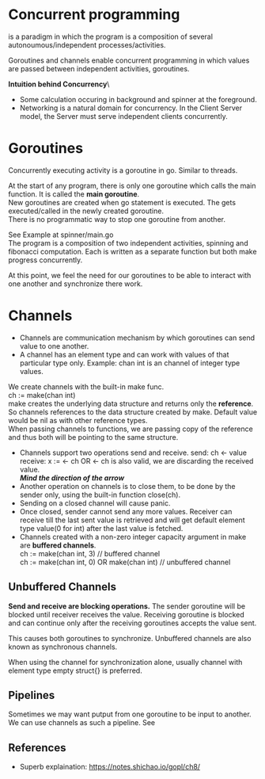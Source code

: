 # Concurrent programming
 is a paradigm in which the program is a composition of several autonoumous/independent processes/activities.

Goroutines and channels enable concurrent programming in which values are passed between independent activities, goroutines.

**Intuition behind Concurrency**\
* Some calculation occuring in background and spinner at the foreground.
* Networking is a natural domain for concurrency. In the Client Server model, the Server must serve independent clients concurrently.

# Goroutines

Concurrently executing activity is a goroutine in go. 
Similar to threads.

At the start of any program, there is only one goroutine which calls the main function.
It is called the **main goroutine**.\
New goroutines are created when go <func> statement is executed. The <func> gets executed/called in the newly created goroutine.\
There is no programmatic way to stop one goroutine from another.

See Example at spinner/main.go\
The program is a composition of two independent activities, spinning and fibonacci computation. 
Each is written as a separate function but both make progress concurrently.

At this point, we feel the need for our goroutines to be able to interact with one another and synchronize there work.

# Channels
* Channels are communication mechanism by which goroutines can send value to one another.
* A channel has an element type and can work with values of that particular type only. Example: chan int is an channel of integer type values.

We create channels with the built-in make func.\
    ch := make(chan int)\
    make creates the underlying data structure and returns only the **reference**. So channels references to the data structure created by make. Default value would be nil as with other reference types.\
When passing channels to functions, we are passing copy of the reference and thus both will be pointing to the same structure.

* Channels support two operations send and receive.
send: ch <- value\
receive: x := <- ch OR <- ch is also valid, we are discarding the received value.\
***Mind the direction of the arrow***
* Another operation on channels is to close them, to be done by the sender only, using the built-in function close(ch).
* Sending on a closed channel will cause panic.
* Once closed, sender cannot send any more values. Receiver can receive till the last sent value is retrieved and will get default element type value(0 for int) after the last value is fetched.
* Channels created with a non-zero integer capacity argument in make are **buffered channels**.\
ch := make(chan int, 3) // buffered channel\
ch := make(chan int, 0) OR make(chan int) // unbuffered channel

## Unbuffered Channels
**Send and receive are blocking operations.** The sender goroutine will be blocked until receiver receives the value. Receiving goroutine is blocked and can continue only after the receiving goroutines accepts the value sent.

This causes both goroutines to synchronize. Unbuffered channels are also known as synchronous channels.

When using the channel for synchronization alone, usually channel with element type empty struct{} is preferred.

## Pipelines
Sometimes we may want putput from one goroutine to be input to another. We can use channels as such a pipeline.
See 

## References
* Superb explaination: https://notes.shichao.io/gopl/ch8/
